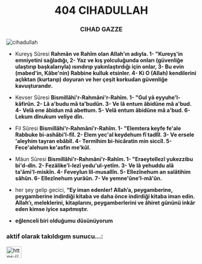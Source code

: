 <h1 align="center">404 CIHADULLAH</h1>
<h3 align="center">CIHAD GAZZE</h3>

<p align="left"> <img src="https://komarev.com/ghpvc/?username=cihadullah&label=Profile%20views&color=000000&style=plastic" alt="cihadullah" /> </p>

- Kureyş Sûresi **Rahmân ve Rahîm olan Allah'ın adıyla. 1- "Kureyş'in emniyetini sağladığı, 2- Yaz ve kış yolculuğunda onları (güvenliğe ulaştırıp başkalarıyla) ısındırıp yakınlaştırdığı için onlar, 3- Bu evin (mabed'in, Kâbe'nin) Rabbine kulluk etsinler. 4- Ki O (Allah) kendilerini açlıktan (kurtarıp) doyuran ve her çeşit korkudan güvenliğe kavuşturandır.**

- Kevser Sûresi **Bismillâhi'r-Rahmâni'r-Rahîm. 1- "Gul yâ eyyuhe'l-kâfirûn. 2- Lâ a'budu mâ ta'budûn. 3- Ve lâ entum âbidûne mâ a'bud. 4- Velâ ene âbidun mâ abettum. 5- Velâ entum âbidûne mâ a'bud. 6- Lekum dînukum veliye dîn.**

- Fil Sûresi **Bismillâhi'r-Rahmâni'r-Rahîm. 1- "Elemtera keyfe fe'ale Rabbuke bi-ashâbi'l-fîl. 2- Elem yec'al keydehum fî tadlîl. 3- Ve ersele 'aleyhim tayran ebâbîl. 4- Termîhim bi-hicâratin min siccîl. 5- Fece'alehum ke'asfin me'kûl.**

- Mâun Sûresi **Bismillâhi'r-Rahmâni'r-Rahîm. 1- "Eraeytellezî yukezzibu bi'd-dîn. 2- Fezâlike'l-lezî yedu'ul-yetîm. 3- Ve lâ yehuddu alâ ta'âmi'l-miskîn. 4- Feveylun lil-musallîn. 5- Ellezînehum an salâtihim sâhûn. 6- Ellezînehum yurâûn. 7- Ve yemne'ûne'l-mâ'ûn.**

- her şey gelip gecici, **“Ey iman edenler! Allah’a, peygamberine, peygamberine indirdiği kitaba ve daha önce indirdiği kitaba iman edin. Allah’ı, meleklerini, kitaplarını, peygamberlerini ve âhiret gününü inkâr eden kimse iyice sapıtmıştır.**

- **eğlenceli biri olduğumu düsünüyorum**

<h3 align="left">aktif olarak takıldıgım sunucu...:</h3>
<p align="left">
<a href="https://discord.gg/https://discord.gg/404" target="blank"><img align="center" src="https://raw.githubusercontent.com/rahuldkjain/github-profile-readme-generator/master/src/images/icons/Social/discord.svg" alt="https://discord.gg/404" height="30" width="40" /></a>
</p>
